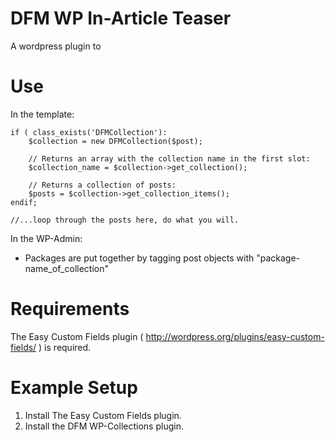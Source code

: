 # DFM WP In-Article Teaser
A wordpress plugin to 


# Use
In the template:
```<?php 
if ( class_exists('DFMCollection'):
    $collection = new DFMCollection($post);

    // Returns an array with the collection name in the first slot:
    $collection_name = $collection->get_collection();

    // Returns a collection of posts:
    $posts = $collection->get_collection_items();
endif;

//...loop through the posts here, do what you will.
```

In the WP-Admin:
* Packages are put together by tagging post objects with "package-name_of_collection"

# Requirements
The Easy Custom Fields plugin ( http://wordpress.org/plugins/easy-custom-fields/ ) is required.

# Example Setup
1. Install The Easy Custom Fields plugin.
1. Install the DFM WP-Collections plugin.
